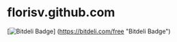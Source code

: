 # florisv.github.com
[![Bitdeli Badge](https://d2weczhvl823v0.cloudfront.net/FlorisV/florisv.github.com/trend.png)]
(https://bitdeli.com/free "Bitdeli Badge")

